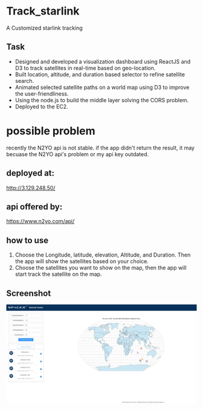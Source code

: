 # Track_starlink
 A Customized starlink tracking
 
## Task
* Designed and developed a visualization dashboard using ReactJS and D3 to track satellites in real-time based on geo-location.
* Built location, altitude, and duration based selector to refine satellite search.
* Animated selected satellite paths on a world map using D3 to improve the user-friendliness.
* Using the node.js to build the middle layer solving the CORS problem.
* Deployed to the EC2. 


# possible problem
 recently the N2YO api is not stable. if the app didn't return the result, it may becuase the N2YO api's problem or my api key outdated.

## deployed at:
http://3.129.248.50/
## api offered by:
https://www.n2yo.com/api/


## how to use
1. Choose the Longitude, latitude, elevation, Altitude, and Duration. Then the app will show the satellites based on your choice.
2. Choose the satellites you want to show on the map, then the app will start track the satellite on the map.

## Screenshot

![MainPage](./Screenshot/Screen1.jpg)


